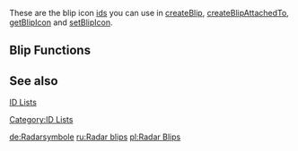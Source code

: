 These are the blip icon [ids](/docs/id.md "wikilink") you can use in [createBlip](/docs/createblip.md "wikilink"), [createBlipAttachedTo](/docs/createblipattachedto.md "wikilink"), [getBlipIcon](/docs/getblipicon.md "wikilink") and [setBlipIcon](/docs/setblipicon.md "wikilink").

Blip Functions
--------------

See also
--------

[ID Lists](/docs/id.md "wikilink")

[Category:ID Lists](/docs/category-id_lists.md "wikilink")

[de:Radarsymbole](/docs/de-radarsymbole.md "wikilink") [ru:Radar blips](/docs/ru-radar_blips.md "wikilink") [pl:Radar Blips](/docs/pl-radar_blips.md "wikilink")
